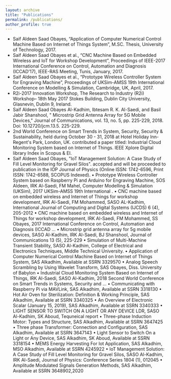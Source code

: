 ```yaml
---
layout: archive
title: "Publications"
permalink: /publications/
author_profile: true
---
```


* Saif Aldeen Saad Obayes, “Application of Computer Numerical Control Machine Based on Internet of Things System”, M.SC. Thesis, University of Technology, 2017.
* Saif Aldeen Saad Obayes et al., “CNC Machine Based on Embedded Wireless and IoT for Workshop Development”, Proceedings of IEEE-2017 International Conference on Control, Automation and Diagnosis (ICCAD’17), IEEE-RAS Meeting, Tunis, January, 2017.
* Saif Aldeen Saad Obayes et al., “Prototype Wireless Controller System for Engraving Machine”, Proceedings of UKSim-AMSS 19th International Conference on Modelling & Simulation, Cambridge, UK, April, 2017.
* R2i-2017 Innovation Workshop, The Research to Industry (R2i) Workshop– 18th May 2017 Stokes Building, Dublin City University, Glasnevin, Dublin 9, Ireland.
* Saif Aldeen Saad Obayes Al-Kadhim, Ibtesam R. K. Al-Saedi, and Basil Jabir Shanshool, " Microstrip Grid Antenna Array for 5G Mobile Devices," Journal of Communications, vol. 13, no. 5, pp. 225-229, 2018. Doi: 10.12720/jcm.13.5. 225-229.
* 2nd World Conference on Smart Trends in System, Security, Security & Sustainability, held during October 30 - 31, 2018 at Hotel Holiday Inn- Regent's Park, London, UK. contributed a paper titled: Industrial Cloud Monitoring System based on Internet of Things. IEEE Xplore Digital library Index in Scopus & EI.
* Saif Aldeen Saad Obayes, "IoT Management Solution: A Case Study of Fill Level Monitoring for Gravel Silos". accepted and will be proceeded to publication in the IOP Journal of Physics (Online ISSN: 1742-6596, Print ISSN: 1742-6588, SCOPUS Indexed).
•	Prototype Wireless Controller System based on Raspberry Pi and Arduino for Engraving Machine, SOS Aldeen, IRK Al-Saedi, FM Mahel, Computer Modelling & Simulation (UKSim), 2017 UKSim-AMSS 19th International .
•	CNC machine based on embedded wireless and Internet of Things for workshop development, IRK Al-Saedi, FM Mohammed, SASO AL-Kadhim, International Journal of Computing and Digital Systems (IJCDS) 6 (4), 205-2012
•	CNC machine based on embedded wireless and Internet of Things for workshop development, IRK Al-Saedi, FM Mohammed, SS Obayes, 2017 International Conference on Control, Automation and Diagnosis (ICCAD …
•	Microstrip grid antenna array for 5g mobile devices, SASO Al-Kadhim, IRK Al-Saedi, BJ Shanshool, Journal of Communications 13 (5), 225-229
•	Simulation of Multi-Machine Transient Stability, SASO Al-Kadhim, College of Electrical and Electronics Techniques, Middle Technical University.
•	Application of Computer Numerical Control Machine Based on Internet of Things System, SAS Alkadhim, Available at SSRN 3329570
•	Analog Speech Scrambling by Using Wavelet Transform, SAS Obayes, Diss. University of Babylon
•	Industrial Cloud Monitoring System Based on Internet of Things, IRK Al-Saedi, SASO Al-Kadhim, 2018 Second World Conference on Smart Trends in Systems, Security and …
•	Communicating with Raspberry Pi via MAVLink, SAS Alkadhim, Available at SSRN 3318130
•	Hot Air Oven for Sterilization: Definition & Working Principle, SAS Alkadhim, Available at SSRN 3340325
•	An Overview of Electronic Scalar (January 15, 2019), SAS Alkadhim, Available at SSRN 3340333
•	LIGHT SENSOR TO SWITCH ON A LIGHT OR ANY DEVICE LDR, SASO Al-Kadhim, SK Aboud, Tequneical report
•	Three-phase Induction Motor: Types and Structure, SAS Alkadhim, Available at SSRN 3647425
•	Three phase Transformer: Connection and Configuration, SAS Alkadhim, Available at SSRN 3647143
•	Light Sensor to Switch On a Light or Any Device, SAS Alkadhim, SK Aboud, Available at SSRN 3318154
•	MEMS Energy Harvesting For Iot Application, SAS Alkadhim, MSO Alkadhim, Available at SSRN 4245922
•	IoT Management Solution: A Case Study of Fill Level Monitoring for Gravel Silos, SASO Al-Kadhim, IRK Al-Saedi, Journal of Physics: Conference Series 1804 (1), 012045
•	Amplitude Modulated Signals Generation Methods, SAS Alkadhim, Available at SSRN 3648902,2020
